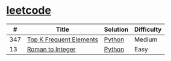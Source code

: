 # [leetcode](https://leetcode.com/problemset/all/)


| # | Title | Solution | Difficulty |
|---| ----- | -------- | ---------- |
|347|[Top K Frequent Elements](https://leetcode.com/problems/top-k-frequent-elements/)| [Python](./300-400/347-top-k-frequent-elements.py)|Medium|
|13|[Roman to Integer](https://leetcode.com/problems/roman-to-integer/)| [Python](./000-100/13-roman-to-integer.py)|Easy|
